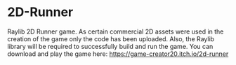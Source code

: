 # 2D-Runner
Raylib 2D Runner game. As certain commercial 2D assets were used in the creation of the game only the code has been uploaded. Also, the Raylib library will be required to successfully build and run the game. You can download and play the game here: https://game-creator20.itch.io/2d-runner
